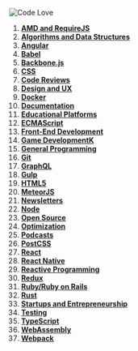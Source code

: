 ![Code Love](http://i.imgur.com/RS2KWU7.png)

1. **[AMD and RequireJS](./source/amd-requirejs.md)**
2. **[Algorithms and Data Structures](./source/algorithms-data-structures.md)**
3. **[Angular](source/angular.md)**
4. **[Babel](./source/babel.md)**
5. **[Backbone.js](./source/backbone.md)**
6. **[CSS](./source/css.md)**
7. **[Code Reviews](./source/code-reviews.md)**
8. **[Design and UX](./source/design.md)**
9. **[Docker](./source/docker.md)**
10. **[Documentation](./source/documentation.md)**
11. **[Educational Platforms](./source/edu-platforms.md)**
12. **[ECMAScript](./source/ecmascript.md)**
13. **[Front-End Development](./source/front-end.md)**
14. **[Game DevelopmentK](source/game-development.md)**
15. **[General Programming](./source/general.md)**
16. **[Git](./source/git.md)**
17. **[GraphQL](./source/graphql.md)**
18. **[Gulp](./source/gulp.md)**
19. **[HTML5](./source/html5.md)**
20. **[MeteorJS](./source/meteor.md)**
21. **[Newsletters](./source/newsletters.md)**
22. **[Node](./source/nodejs.md)**
23. **[Open Source](./source/open-source.md)**
24. **[Optimization](./source/optimization.md)**
25. **[Podcasts](./source/podcasts.md)**
26. **[PostCSS](./source/postcss.md)**
27. **[React](source/react.md)**
28. **[React Native](./source/reactnative.md)**
29. **[Reactive Programming](./source/reactive.md)**
30. **[Redux](./source/redux.md)**
31. **[Ruby/Ruby on Rails](./source/ruby.md)**
32. **[Rust](./source/rust.md)**
33. **[Startups and Entrepreneurship](./source/startups-entrepreneurship.md)**
34. **[Testing](./source/testing.md)**
35. **[TypeScript](./source/typescript.md)**
36. **[WebAssembly](./source/webassembly.md)**
37. **[Webpack](./source/webpack.md)**
